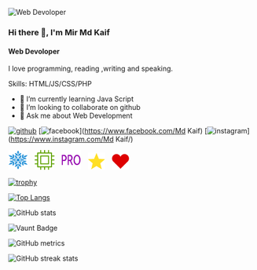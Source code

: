 ![Web Devoloper](https://scontent.fccu3-1.fna.fbcdn.net/v/t39.30808-1/373302246_881433880039002_6317217225426079982_n.jpg?stp=dst-jpg_p200x200&_nc_cat=107&ccb=1-7&_nc_sid=0ecb9b&_nc_ohc=Z6MmQkkgIFsQ7kNvgHc5Xm2&_nc_ht=scontent.fccu3-1.fna&oh=00_AYBj_GHixdNz74VqdQPcxP_CoNZWciwHFgLdwTKplbnYHg&oe=66A6EC36)
### Hi there 👋, I'm Mir Md Kaif
#### Web Devoloper

I love programming, reading ,writing and speaking.

Skills: HTML/JS/CSS/PHP

- 🌱 I’m currently learning Java Script 
- 👯 I’m looking to collaborate on github 
- 💬 Ask me about Web Development 


[<img src='https://cdn.jsdelivr.net/npm/simple-icons@3.0.1/icons/github.svg' alt='github' height='40'>](https://github.com/Kaif81)  [<img src='https://cdn.jsdelivr.net/npm/simple-icons@3.0.1/icons/facebook.svg' alt='facebook' height='40'>](https://www.facebook.com/Md Kaif)  [<img src='https://cdn.jsdelivr.net/npm/simple-icons@3.0.1/icons/instagram.svg' alt='instagram' height='40'>](https://www.instagram.com/Md Kaif/)  

<a href='https://archiveprogram.github.com/'><img src='https://raw.githubusercontent.com/acervenky/animated-github-badges/master/assets/acbadge.gif' width='40' height='40'></a> <a href='https://docs.github.com/en/developers'><img src='https://raw.githubusercontent.com/acervenky/animated-github-badges/master/assets/devbadge.gif' width='40' height='40'></a> <a href='https://github.com/pricing'><img src='https://raw.githubusercontent.com/acervenky/animated-github-badges/master/assets/pro.gif' width='40' height='40'></a> <a href='https://stars.github.com/'><img src='https://raw.githubusercontent.com/acervenky/animated-github-badges/master/assets/starbadge.gif' width='35' height='35'></a> <a href='https://docs.github.com/en/github/supporting-the-open-source-community-with-github-sponsors'><img src='https://raw.githubusercontent.com/acervenky/animated-github-badges/master/assets/sponsorbadge.gif' width='35' height='35'></a> 

[![trophy](https://github-profile-trophy.vercel.app/?username=Kaif81)](https://github.com/ryo-ma/github-profile-trophy)

[![Top Langs](https://github-readme-stats.vercel.app/api/top-langs/?username=Kaif81)](https://github.com/anuraghazra/github-readme-stats)

![GitHub stats](https://github-readme-stats.vercel.app/api?username=Kaif81&show_icons=true&count_private=true)  

![Vaunt Badge](https://api.vaunt.dev/v1/github/entities/Kaif81/contributions?format=svg&private=true)  

![GitHub metrics](https://metrics.lecoq.io/Kaif81)  

![GitHub streak stats](https://streak-stats.demolab.com/?user=Kaif81)  

